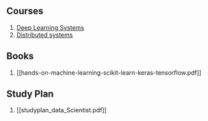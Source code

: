 Courses
---

1. [Deep Learning Systems](https://dlsyscourse.org/lectures/)
2. [Distributed systems](https://www.distributedsystemscourse.com/)

Books
---
1. [[hands-on-machine-learning-scikit-learn-keras-tensorflow.pdf]]

Study Plan
---
1. [[studyplan_data_Scientist.pdf]]
